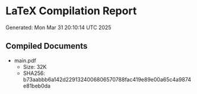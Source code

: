 # LaTeX Compilation Report
Generated: Mon Mar 31 20:10:14 UTC 2025
## Compiled Documents
- main.pdf
  - Size: 32K
  - SHA256: b73aabbb6a142d2291324006806570788fac419e89e00a65c4a9874e81beb0da
